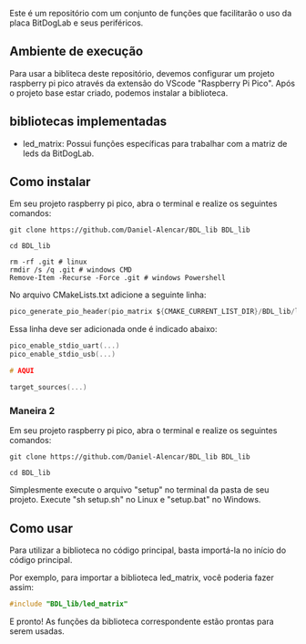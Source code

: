 Este é um repositório com um conjunto de funções que facilitarão o uso da placa BitDogLab e seus periféricos.

## Ambiente de execução
Para usar a bibliteca deste repositório, devemos configurar um projeto raspberry pi pico através da extensão do VScode "Raspberry Pi Pico". Após o projeto base estar criado, podemos instalar a biblioteca.

## bibliotecas implementadas
- led_matrix: Possui funções específicas para trabalhar com a matriz de leds da BitDogLab.

## Como instalar

Em seu projeto raspberry pi pico, abra o terminal e realize os seguintes comandos:

```
git clone https://github.com/Daniel-Alencar/BDL_lib BDL_lib
```
```
cd BDL_lib
```
```
rm -rf .git # linux
rmdir /s /q .git # windows CMD
Remove-Item -Recurse -Force .git # windows Powershell
```
No arquivo CMakeLists.txt adicione a seguinte linha:

```c
pico_generate_pio_header(pio_matrix ${CMAKE_CURRENT_LIST_DIR}/BDL_lib/led_matrix.pio)
```
Essa linha deve ser adicionada onde é indicado abaixo:
```c
pico_enable_stdio_uart(...)
pico_enable_stdio_usb(...)

# AQUI

target_sources(...)
```

### Maneira 2

Em seu projeto raspberry pi pico, abra o terminal e realize os seguintes comandos:

```
git clone https://github.com/Daniel-Alencar/BDL_lib BDL_lib
```
```
cd BDL_lib
```
Simplesmente execute o arquivo "setup" no terminal da pasta de seu projeto. Execute "sh setup.sh" no Linux e "setup.bat" no Windows.

## Como usar
Para utilizar a biblioteca no código principal, basta importá-la no início do código principal.

Por exemplo, para importar a biblioteca led_matrix, você poderia fazer assim:
```c
#include "BDL_lib/led_matrix"
```
E pronto! As funções da biblioteca correspondente estão prontas para serem usadas.